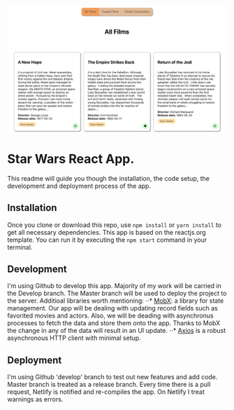 ![alt text](https://github.com/mlichwa/StarWars/blob/82a98c33f43c5fa45c1bb4c6bf6260cb3dd78537/img.png "Preview")
# Star Wars React App.
This readme will guide you though the installation, the code setup, the development and deployment process of the app.

## Installation
Once you clone or download this repo, use `npm install` or `yarn install` to get all necessary dependencies.
This app is based on the reactjs.org template.
You can run it by executing the `npm start` command in your terminal.

## Development
I'm using Github to develop this app. Majority of my work will be carried in the Develop branch. The Master branch will be used to deploy the project to the server.
Additioal libraries worth mentioning:
⋅⋅* [MobX](https://mobx.js.org/): a library for state management. Our app will be dealing with updating record fields such as favorited movies and actors. Also, we will be deading with asynchronus processes to fetch the data and store them onto the app. Thanks to MobX the change in any of the data will result in an UI update.
⋅⋅* [Axios](https://github.com/axios/axios) is a robust asynchronous HTTP client with minimal setup.

## Deployment
I'm using Github 'develop' branch to test out new features and add code. Master branch is treated as a release branch. Every time there is a pull request, Netlify is notified and re-compiles the app. On Netlify I treat warnings as errors. 
